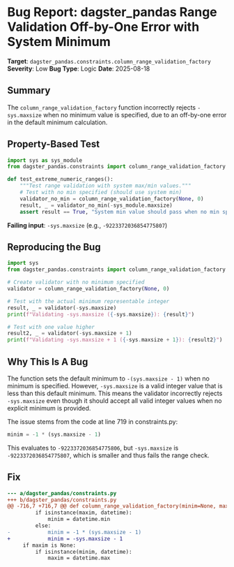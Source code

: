 # Bug Report: dagster_pandas Range Validation Off-by-One Error with System Minimum

**Target**: `dagster_pandas.constraints.column_range_validation_factory`
**Severity**: Low
**Bug Type**: Logic
**Date**: 2025-08-18

## Summary

The `column_range_validation_factory` function incorrectly rejects `-sys.maxsize` when no minimum value is specified, due to an off-by-one error in the default minimum calculation.

## Property-Based Test

```python
import sys as sys_module
from dagster_pandas.constraints import column_range_validation_factory

def test_extreme_numeric_ranges():
    """Test range validation with system max/min values."""
    # Test with no min specified (should use system min)
    validator_no_min = column_range_validation_factory(None, 0)
    result, _ = validator_no_min(-sys_module.maxsize)
    assert result == True, "System min value should pass when no min specified"
```

**Failing input**: `-sys.maxsize` (e.g., `-9223372036854775807`)

## Reproducing the Bug

```python
import sys
from dagster_pandas.constraints import column_range_validation_factory

# Create validator with no minimum specified
validator = column_range_validation_factory(None, 0)

# Test with the actual minimum representable integer
result, _ = validator(-sys.maxsize)
print(f"Validating -sys.maxsize ({-sys.maxsize}): {result}")

# Test with one value higher  
result2, _ = validator(-sys.maxsize + 1)
print(f"Validating -sys.maxsize + 1 ({-sys.maxsize + 1}): {result2}")
```

## Why This Is A Bug

The function sets the default minimum to `-(sys.maxsize - 1)` when no minimum is specified. However, `-sys.maxsize` is a valid integer value that is less than this default minimum. This means the validator incorrectly rejects `-sys.maxsize` even though it should accept all valid integer values when no explicit minimum is provided.

The issue stems from the code at line 719 in constraints.py:
```python
minim = -1 * (sys.maxsize - 1)
```

This evaluates to `-9223372036854775806`, but `-sys.maxsize` is `-9223372036854775807`, which is smaller and thus fails the range check.

## Fix

```diff
--- a/dagster_pandas/constraints.py
+++ b/dagster_pandas/constraints.py
@@ -716,7 +716,7 @@ def column_range_validation_factory(minim=None, maxim=None, ignore_missing_vals
         if isinstance(maxim, datetime):
             minim = datetime.min
         else:
-            minim = -1 * (sys.maxsize - 1)
+            minim = -sys.maxsize - 1
     if maxim is None:
         if isinstance(minim, datetime):
             maxim = datetime.max
```